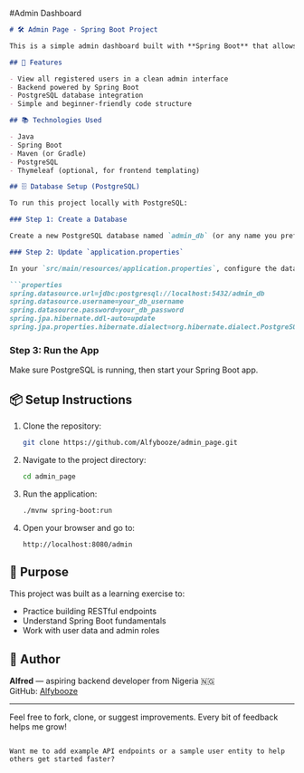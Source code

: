 #Admin Dashboard
```markdown
# 🛠️ Admin Page - Spring Boot Project

This is a simple admin dashboard built with **Spring Boot** that allows administrators to view all registered users and uses pagination to help improve system performance and reduce the work load. It was created as a test project to demonstrate my growing backend development skills.

## 🚀 Features

- View all registered users in a clean admin interface
- Backend powered by Spring Boot
- PostgreSQL database integration
- Simple and beginner-friendly code structure

## 📚 Technologies Used

- Java
- Spring Boot
- Maven (or Gradle)
- PostgreSQL
- Thymeleaf (optional, for frontend templating)

## 🗄️ Database Setup (PostgreSQL)

To run this project locally with PostgreSQL:

### Step 1: Create a Database

Create a new PostgreSQL database named `admin_db` (or any name you prefer).

### Step 2: Update `application.properties`

In your `src/main/resources/application.properties`, configure the database connection:

```properties
spring.datasource.url=jdbc:postgresql://localhost:5432/admin_db
spring.datasource.username=your_db_username
spring.datasource.password=your_db_password
spring.jpa.hibernate.ddl-auto=update
spring.jpa.properties.hibernate.dialect=org.hibernate.dialect.PostgreSQLDialect
```

### Step 3: Run the App

Make sure PostgreSQL is running, then start your Spring Boot app.

## 📦 Setup Instructions

1. Clone the repository:
   ```bash
   git clone https://github.com/Alfybooze/admin_page.git
   ```
2. Navigate to the project directory:
   ```bash
   cd admin_page
   ```
3. Run the application:
   ```bash
   ./mvnw spring-boot:run
   ```
4. Open your browser and go to:
   ```
   http://localhost:8080/admin
   ```

## 🧪 Purpose

This project was built as a learning exercise to:
- Practice building RESTful endpoints
- Understand Spring Boot fundamentals
- Work with user data and admin roles

## 🙌 Author

**Alfred** — aspiring backend developer from Nigeria 🇳🇬  
GitHub: [Alfybooze](https://github.com/Alfybooze)

---

Feel free to fork, clone, or suggest improvements. Every bit of feedback helps me grow!
```

Want me to add example API endpoints or a sample user entity to help others get started faster?

